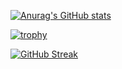 [![Anurag's GitHub stats](https://github-readme-stats.vercel.app/api?username=antonymarion)](https://github.com/anuraghazra/github-readme-stats)

[![trophy](https://github-profile-trophy.vercel.app/?username=antonymarion)](https://github.com/antonymarion/github-profile-trophy)

[![GitHub Streak](https://streak-stats.demolab.com/?user=antonymarion)](https://git.io/streak-stats)

